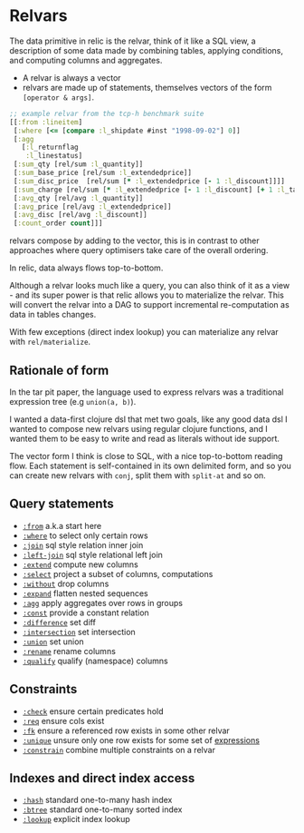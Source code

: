 # Relvars

The data primitive in relic is the relvar, think of it like a SQL view, a description of some data made by combining 
tables, applying conditions, and computing columns and aggregates.

- A relvar is always a vector
- relvars are made up of statements, themselves vectors of the form `[operator & args]`.

```clojure 
;; example relvar from the tcp-h benchmark suite
[[:from :lineitem]
 [:where [<= [compare :l_shipdate #inst "1998-09-02"] 0]]
 [:agg
   [:l_returnflag
    :l_linestatus]
 [:sum_qty [rel/sum :l_quantity]]
 [:sum_base_price [rel/sum :l_extendedprice]]
 [:sum_disc_price  [rel/sum [* :l_extendedprice [- 1 :l_discount]]]]
 [:sum_charge [rel/sum [* :l_extendedprice [- 1 :l_discount] [+ 1 :l_tax]]]]
 [:avg_qty [rel/avg :l_quantity]]
 [:avg_price [rel/avg :l_extendedprice]]
 [:avg_disc [rel/avg :l_discount]]
 [:count_order count]]]
```

relvars compose by adding to the vector, this is in contrast to other approaches where query optimisers take care of the overall ordering.

In relic, data always flows top-to-bottom.

Although a relvar looks much like a query, you can also think of it as a view - and its super power is that relic allows you to materialize the relvar. This will convert the relvar into a
DAG to support incremental re-computation as data in tables changes.

With few exceptions (direct index lookup) you can materialize any relvar with `rel/materialize`.

## Rationale of form

In the tar pit paper, the language used to express relvars was a traditional expression tree (e.g `union(a, b)`).

I wanted a data-first clojure dsl that met two goals, like any good data dsl I wanted to compose new relvars using regular clojure functions,
and I wanted them to be easy to write and read as literals without ide support.

The vector form I think is close to SQL, with a nice top-to-bottom reading flow. Each statement is self-contained in its own
delimited form, and so you can create new relvars with `conj`, split them with `split-at` and so on.

## Query statements

- [`:from`](from.md) a.k.a start here
- [`:where`](where.md) to select only certain rows
- [`:join`](join.md) sql style relation inner join
- [`:left-join`](left-join.md) sql style relational left join
- [`:extend`](extend.md) compute new columns
- [`:select`](select.md) project a subset of columns, computations
- [`:without`](without.md) drop columns
- [`:expand`](expand.md) flatten nested sequences
- [`:agg`](agg.md) apply aggregates over rows in groups
- [`:const`](const.md) provide a constant relation
- [`:difference`](difference.md) set diff
- [`:intersection`](intersection.md) set intersection
- [`:union`](union.md) set union
- [`:rename`](rename.md) rename columns
- [`:qualify`](qualify.md) qualify (namespace) columns

## Constraints

- [`:check`](check.md) ensure certain predicates hold 
- [`:req`](req.md) ensure cols exist
- [`:fk`](fk.md) ensure a referenced row exists in some other relvar
- [`:unique`](unique.md) unsure only one row exists for some set of [expressions](expr.md)
- [`:constrain`](constrain.md) combine multiple constraints on a relvar

## Indexes and direct index access

- [`:hash`](hash.md) standard one-to-many hash index
- [`:btree`](btree.md) standard one-to-many sorted index
- [`:lookup`](lookup.md) explicit index lookup